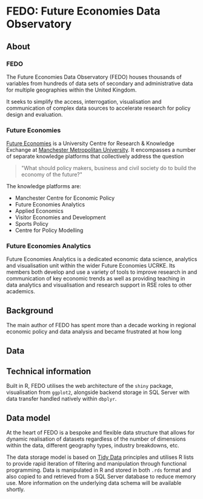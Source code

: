 <!-- badges: start -->

<!-- badges: end -->

# FEDO: Future Economies Data Observatory

## About

### FEDO
The Future Economies Data Observatory (FEDO) houses thousands of variables from hundreds of data sets of secondary and administrative data for multiple geographies within the United Kingdom.

It seeks to simplify the access, interrogation, visualisation and communication of complex data sources to accelerate research for policy design and evaluation. 

### Future Economies
[Future Economies](https://www.mmu.ac.uk/future-economies/) is a University Centre for Research & Knowledge Exchange at [Manchester Metropolitan University](http://mmu.ac.uk). It encompasses a number of separate knowledge platforms that collectively address the question

> "What should policy makers, business and civil society do to build the economy of the future?"

The knowledge platforms are:

* Manchester Centre for Economic Policy
* Future Economies Analytics
* Applied Economics
* Visitor Economies and Development
* Sports Policy
* Centre for Policy Modelling

### Future Economies Analytics
Future Economies Analytics is a dedicated economic data science, analytics and visualisation unit within the wider Future Economies UCRKE. Its members both develop and use a variety of tools to improve research in and communication of key economic trends as well as providing teaching in data analytics and visualisation and research support in RSE roles to other academics.

## Background
The main author of FEDO has spent more than a decade working in regional economic policy and data analysis and became frustrated at how long 

## Data

## Technical information

Built in R, FEDO utilises the web architecture of the `shiny` package, visualisation from `ggplot2`, alongside backend storage in SQL Server with data transfer handled natively within `dbplyr`.

## Data model

At the heart of FEDO is a bespoke and flexible data structure that allows for dynamic realisation of datasets regardless of the number of dimensions within the data, different geography types, industry breakdowns, etc.

The data storage model is based on [Tidy Data](https://vita.had.co.nz/papers/tidy-data.html) principles and utilises R lists to provide rapid iteration of filtering and manipulation through functional programming. Data is manipulated in R and stored in both `.rds` format and also copied to and retrieved from a SQL Server database to reduce memory use. More information on the underlying data schema will be available shortly.
